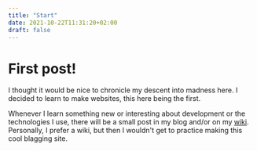 ```yaml
---
title: "Start"
date: 2021-10-22T11:31:20+02:00
draft: false
---
```


# First post!

I thought it would be nice to chronicle my descent into madness here.
I decided to learn to make websites, this here being the first.

Whenever I learn something new or interesting about development or the technologies I use,
there will be a small post in my blog and/or on my [wiki](https://wiki.jurjen.dev).
Personally, I prefer a wiki, but then I wouldn't get to practice making this cool blagging site.

